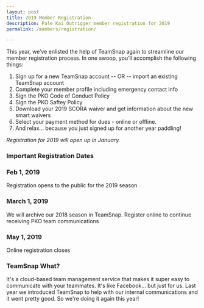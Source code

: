```yaml
---
layout: post
title: 2019 Member Registration
description: Pale Kai Outrigger member registration for 2019
permalink: /members/registration/

---
```




This year, we’ve enlisted the help of TeamSnap again to streamline our member registration process. In one swoop, you’ll accomplish the following things:
1. Sign up for a new TeamSnap account -- OR -- import an existing TeamSnap account
2. Complete your member profile including emergency contact info
3. Sign the PKO Code of Conduct Policy
4. Sign the PKO Saftey Policy
5. Download your 2019 SCORA waiver and get information about the new smart waivers
6. Select your payment method for dues - online or offline.
7. And relax... because you just signed up for another year paddling!


*Registration for 2019 will open up in January.*

<!--
Ready to complete your Pale Kai Outrigger registration for 2019? Click the button below!

<em>If you're not ready to pay dues, select the "offline" payment method and pay later!</em>

<div class="box">
	<a href="https://go.teamsnap.com/forms/103258" target="_blank" class="button special big">Register Online</a>
	<p><br/><small><i>If you have used TeamSnap before, click on "Import Participant". If you're new to TeamSnap, click "Add Participant".</i></small></p>
</div>
-->
### Important Registration Dates

<div class="row">
	<div class="4u 12u$(medium)">
		<h3>Feb 1, 2019</h3>
		<p>Registration opens to the public for the 2019 season</p>
	</div>
	<div class="4u 12u$(medium)">
		<h3>March 1, 2019</h3>
		<p>We will archive our 2018 season in TeamSnap. Register online to continue receiving PKO team communications</p>
	</div>
	<div class="4u$ 12u$(medium)">
		<h3>May 1, 2019</h3>
		<p>Online registration closes</p>
	</div>
</div>


### TeamSnap What?
It's a cloud-based team management service that makes it super easy to communicate with your teammates. It's like Facebook... but just for us. Last year we introduced TeamSnap to help with our internal communications and it went pretty good. So we're doing it again this year!

